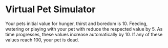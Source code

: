 # Virtual Pet Simulator

Your pets initial value for hunger, thirst and boredom is 10.
Feeding, watering or playing with your pet with reduce the respected value by 5.
As time progresses, these values increase automatically by 10.
If any of these values reach 100, your pet is dead. 
